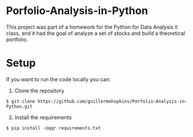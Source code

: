 # Porfolio-Analysis-in-Python
This project was part of a homework for the Python for Data Analysis II class, and it had the goal of analyze a set of stocks and build a theoretical portfolio.

# Setup

If you want to run the code locally you can:

1. Clone the repository
```
$ git clone https://github.com/guillermohopkins/Porfolio-Analysis-in-Python.git
```
2. Install the requirements
```
$ pip install -Uqqr requirements.txt
```
